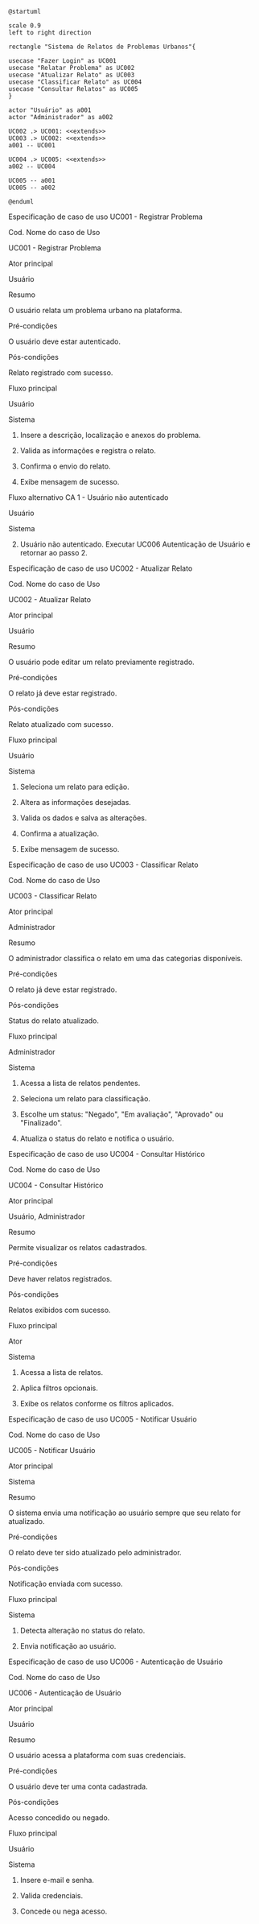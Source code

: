 ```plantuml
@startuml

scale 0.9
left to right direction

rectangle "Sistema de Relatos de Problemas Urbanos"{

usecase "Fazer Login" as UC001
usecase "Relatar Problema" as UC002
usecase "Atualizar Relato" as UC003
usecase "Classificar Relato" as UC004
usecase "Consultar Relatos" as UC005
}

actor "Usuário" as a001
actor "Administrador" as a002

UC002 .> UC001: <<extends>>
UC003 .> UC002: <<extends>>
a001 -- UC001

UC004 .> UC005: <<extends>>
a002 -- UC004

UC005 -- a001
UC005 -- a002

@enduml
```
Especificação de caso de uso UC001 - Registrar Problema

Cod. Nome do caso de Uso

UC001 - Registrar Problema

Ator principal

Usuário

Resumo

O usuário relata um problema urbano na plataforma.

Pré-condições

O usuário deve estar autenticado.

Pós-condições

Relato registrado com sucesso.

Fluxo principal

Usuário

Sistema

1. Insere a descrição, localização e anexos do problema.





2. Valida as informações e registra o relato.

3. Confirma o envio do relato.





4. Exibe mensagem de sucesso.

Fluxo alternativo CA 1 - Usuário não autenticado

Usuário

Sistema



2. Usuário não autenticado. Executar UC006 Autenticação de Usuário e retornar ao passo 2.

Especificação de caso de uso UC002 - Atualizar Relato

Cod. Nome do caso de Uso

UC002 - Atualizar Relato

Ator principal

Usuário

Resumo

O usuário pode editar um relato previamente registrado.

Pré-condições

O relato já deve estar registrado.

Pós-condições

Relato atualizado com sucesso.

Fluxo principal

Usuário

Sistema

1. Seleciona um relato para edição.



2. Altera as informações desejadas.





3. Valida os dados e salva as alterações.

3. Confirma a atualização.





4. Exibe mensagem de sucesso.

Especificação de caso de uso UC003 - Classificar Relato

Cod. Nome do caso de Uso

UC003 - Classificar Relato

Ator principal

Administrador

Resumo

O administrador classifica o relato em uma das categorias disponíveis.

Pré-condições

O relato já deve estar registrado.

Pós-condições

Status do relato atualizado.

Fluxo principal

Administrador

Sistema

1. Acessa a lista de relatos pendentes.



2. Seleciona um relato para classificação.



3. Escolhe um status: "Negado", "Em avaliação", "Aprovado" ou "Finalizado".





4. Atualiza o status do relato e notifica o usuário.

Especificação de caso de uso UC004 - Consultar Histórico

Cod. Nome do caso de Uso

UC004 - Consultar Histórico

Ator principal

Usuário, Administrador

Resumo

Permite visualizar os relatos cadastrados.

Pré-condições

Deve haver relatos registrados.

Pós-condições

Relatos exibidos com sucesso.

Fluxo principal

Ator

Sistema

1. Acessa a lista de relatos.



2. Aplica filtros opcionais.





3. Exibe os relatos conforme os filtros aplicados.

Especificação de caso de uso UC005 - Notificar Usuário

Cod. Nome do caso de Uso

UC005 - Notificar Usuário

Ator principal

Sistema

Resumo

O sistema envia uma notificação ao usuário sempre que seu relato for atualizado.

Pré-condições

O relato deve ter sido atualizado pelo administrador.

Pós-condições

Notificação enviada com sucesso.

Fluxo principal

Sistema

1. Detecta alteração no status do relato.

2. Envia notificação ao usuário.

Especificação de caso de uso UC006 - Autenticação de Usuário

Cod. Nome do caso de Uso

UC006 - Autenticação de Usuário

Ator principal

Usuário

Resumo

O usuário acessa a plataforma com suas credenciais.

Pré-condições

O usuário deve ter uma conta cadastrada.

Pós-condições

Acesso concedido ou negado.

Fluxo principal

Usuário

Sistema

1. Insere e-mail e senha.





2. Valida credenciais.



3. Concede ou nega acesso.